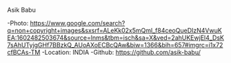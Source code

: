 Asik Babu

-Photo: https://www.google.com/search?q=non+copyright+images&sxsrf=ALeKk02x5mQml_f84ceoQueDIzN4VwuKEA:1602482503674&source=lnms&tbm=isch&sa=X&ved=2ahUKEwjEl4_DsK7sAhUTyjgGHf7BBzkQ_AUoAXoECBcQAw&biw=1366&bih=657#imgrc=i1x72cfBCAs-TM
-Location: INDIA -Github: https://github.com/asik-babu/
